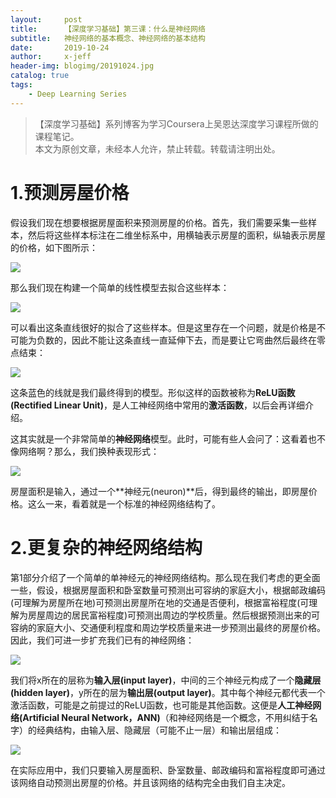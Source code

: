 ```yaml
---
layout:     post
title:      【深度学习基础】第三课：什么是神经网络
subtitle:   神经网络的基本概念、神经网络的基本结构
date:       2019-10-24
author:     x-jeff
header-img: blogimg/20191024.jpg
catalog: true
tags:
    - Deep Learning Series
---
```

>【深度学习基础】系列博客为学习Coursera上吴恩达深度学习课程所做的课程笔记。  
>本文为原创文章，未经本人允许，禁止转载。转载请注明出处。

# 1.预测房屋价格

假设我们现在想要根据房屋面积来预测房屋的价格。首先，我们需要采集一些样本，然后将这些样本标注在二维坐标系中，用横轴表示房屋的面积，纵轴表示房屋的价格，如下图所示：

![](https://xjeffblogimg.oss-cn-beijing.aliyuncs.com/BLOGIMG/BlogImage/DeepLearningSeries/Lesson3/3x1.png)

那么我们现在构建一个简单的线性模型去拟合这些样本：

![](https://xjeffblogimg.oss-cn-beijing.aliyuncs.com/BLOGIMG/BlogImage/DeepLearningSeries/Lesson3/3x2.png)

可以看出这条直线很好的拟合了这些样本。但是这里存在一个问题，就是价格是不可能为负数的，因此不能让这条直线一直延伸下去，而是要让它弯曲然后最终在零点结束：

![](https://xjeffblogimg.oss-cn-beijing.aliyuncs.com/BLOGIMG/BlogImage/DeepLearningSeries/Lesson3/3x3.png)

这条蓝色的线就是我们最终得到的模型。形似这样的函数被称为**ReLU函数(Rectified Linear Unit)**，是人工神经网络中常用的**激活函数**，以后会再详细介绍。

这其实就是一个非常简单的**神经网络**模型。此时，可能有些人会问了：这看着也不像网络啊？那么，我们换种表现形式：

![](https://xjeffblogimg.oss-cn-beijing.aliyuncs.com/BLOGIMG/BlogImage/DeepLearningSeries/Lesson3/3x4.png)

房屋面积是输入，通过一个**神经元(neuron)**后，得到最终的输出，即房屋价格。这么一来，看着就是一个标准的神经网络结构了。

# 2.更复杂的神经网络结构

第1部分介绍了一个简单的单神经元的神经网络结构。那么现在我们考虑的更全面一些，假设，根据房屋面积和卧室数量可预测出可容纳的家庭大小，根据邮政编码(可理解为房屋所在地)可预测出房屋所在地的交通是否便利，根据富裕程度(可理解为房屋周边的居民富裕程度)可预测出周边的学校质量。然后根据预测出来的可容纳的家庭大小、交通便利程度和周边学校质量来进一步预测出最终的房屋价格。因此，我们可进一步扩充我们已有的神经网络：

![](https://xjeffblogimg.oss-cn-beijing.aliyuncs.com/BLOGIMG/BlogImage/DeepLearningSeries/Lesson3/3x5.png)

我们将x所在的层称为**输入层(input layer)**，中间的三个神经元构成了一个**隐藏层(hidden layer)**，y所在的层为**输出层(output layer)**。其中每个神经元都代表一个激活函数，可能是之前提过的ReLU函数，也可能是其他函数。这便是**人工神经网络(Artificial Neural Network，ANN)**（和神经网络是一个概念，不用纠结于名字）的经典结构，由输入层、隐藏层（可能不止一层）和输出层组成：

![](https://xjeffblogimg.oss-cn-beijing.aliyuncs.com/BLOGIMG/BlogImage/DeepLearningSeries/Lesson3/3x6.png)

在实际应用中，我们只要输入房屋面积、卧室数量、邮政编码和富裕程度即可通过该网络自动预测出房屋的价格。并且该网络的结构完全由我们自主决定。
